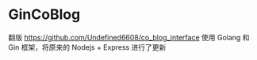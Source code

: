 # GinCoBlog
翻版 https://github.com/Undefined6608/co_blog_interface
使用 Golang 和 Gin 框架，将原来的 Nodejs + Express 进行了更新